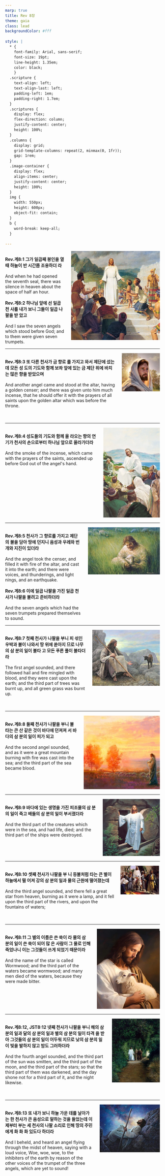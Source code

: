 ```yaml
---
marp: true
title: Rev 8장
theme: gaia
class: lead
backgroundColor: #fff

style: |
  * {
    font-family: Arial, sans-serif;
    font-size: 19pt;
    line-height: 1.35em;
    color: black;
    }
  .scripture {
    text-align: left;
    text-align-last: left;
    padding-left: 1em;
    padding-right: 1.7em;
  }
  .scriptures {
    display: flex;
    flex-direction: column;
    justify-content: center;
    height: 100%;
  }
  .columns {
    display: grid;
    grid-template-columns: repeat(2, minmax(0, 1fr));
    gap: 1rem;
  }
  .image-container {
    display: flex;
    align-items: center;
    justify-content: center;
    height: 100%;
  }
  img {
    width: 550px;
    height: 600px;
    object-fit: contain;
  }
  b {
    word-break: keep-all;
  }

---
```


<div class="columns">
  <div class="scriptures">
    <br>
    <div class="scripture">
      <b>Rev.계8:1 그가 일곱째 봉인을 열 때 하늘이 반 시간쯤 조용하더 라 
      </b>
    </div>
    <br>
    <div class="scripture">And when he had opened the seventh seal, there was silence in heaven about the space of half an hour. 
    </div>
    <br>
    <div class="scripture">
      <b>Rev.계8:2 하나님 앞에 선 일곱 천 사를 내가 보니 그들이 일곱 나팔을 받 았고 
      </b>
    </div>
    <br>
    <div class="scripture">And I saw the seven angels which stood before God; and to them were given seven trumpets. 
    </div>         
  </div>
  <div class="image-container">
    <img src='../../pictures/picture_94.jpg'>
  </div>
</div>

---

<div class="columns">
  <div class="scriptures">
    <br>
    <div class="scripture">
      <b>Rev.계8:3 또 다른 천사가 금 향로 를 가지고 와서 제단에 섰는데 모든 성 도의 기도와 함께 보좌 앞에 있는 금 제단 위에 바치는 많은 향을 받았으며 
      </b>
    </div>
    <br>
    <div class="scripture">And another angel came and stood at the altar, having a golden censer; and there was given unto him much incense, that he should offer it with the prayers of all saints upon the golden altar which was before the throne. 
    </div>
    <br>
    <div class="scripture">
      <b>
      </b>
    </div>
    <br>
    <div class="scripture">
    </div>         
  </div>
  <div class="image-container">
    <img src='../../pictures/picture_134.jpg'>
  </div>
</div>

---

<div class="columns">
  <div class="scriptures">
    <br>
    <div class="scripture">
      <b>Rev.계8:4 성도들의 기도와 함께 올 라오는 향의 연기가 천사의 손으로부터 하나님 앞으로 올라가더라 
      </b>
    </div>
    <br>
    <div class="scripture">And the smoke of the incense, which came with the prayers of the saints, ascended up before God out of the angel's hand. 
    </div>
    <br>
    <div class="scripture">
      <b>
      </b>
    </div>
    <br>
    <div class="scripture">
    </div>         
  </div>
  <div class="image-container">
    <img src='../../pictures/picture_171.jpg'>
  </div>
</div>

---

<div class="columns">
  <div class="scriptures">
    <br>
    <div class="scripture">
      <b>Rev.계8:5 천사가 그 향로를 가지고 제단의 불을 담아 땅에 던지니 음성과 우레와 번개와 지진이 있더라 
      </b>
    </div>
    <br>
    <div class="scripture">And the angel took the censer, and filled it with fire of the altar, and cast it into the earth; and there were voices, and thunderings, and light nings, and an earthquake. 
    </div>
    <br>
    <div class="scripture">
      <b>Rev.계8:6 이에 일곱 나팔을 가진 일곱 천사가 나팔을 불려고 준비하더라 
      </b>
    </div>
    <br>
    <div class="scripture">And the seven angels which had the seven trumpets prepared themselves to sound. 
    </div>         
  </div>
  <div class="image-container">
    <img src='../../pictures/picture_65.jpg'>
  </div>
</div>

---

<div class="columns">
  <div class="scriptures">
    <br>
    <div class="scripture">
      <b>Rev.계8:7 첫째 천사가 나팔을 부니 피 섞인 우박과 불이 나와서 땅 위에 쏟아지 므로 나무의 삼 분의 일이 불타 고 모든 푸른 풀이 불타더라 
      </b>
    </div>
    <br>
    <div class="scripture">The first angel sounded, and there followed hail and fire mingled with blood, and they were cast upon the earth; and the third part of trees was burnt up, and all green grass was burnt up. 
    </div>
    <br>
    <div class="scripture">
      <b>
      </b>
    </div>
    <br>
    <div class="scripture">
    </div>         
  </div>
  <div class="image-container">
    <img src='../../pictures/picture_79.jpg'>
  </div>
</div>

---

<div class="columns">
  <div class="scriptures">
    <br>
    <div class="scripture">
      <b>Rev.계8:8 둘째 천사가 나팔을 부니 불타는 큰 산 같은 것이 바다에 던져져 서 바다의 삼 분의 일이 피가 되고 
      </b>
    </div>
    <br>
    <div class="scripture">And the second angel sounded, and as it were a great mountain burning with fire was cast into the sea; and the third part of the sea became blood. 
    </div>
    <br>
    <div class="scripture">
      <b>
      </b>
    </div>
    <br>
    <div class="scripture">
    </div>         
  </div>
  <div class="image-container">
    <img src='../../pictures/picture_7.jpg'>
  </div>
</div>

---

<div class="columns">
  <div class="scriptures">
    <br>
    <div class="scripture">
      <b>Rev.계8:9 바다에 있는 생명을 가진 피조물의 삼 분의 일이 죽고 배들의 삼 분의 일이 부서졌더라 
      </b>
    </div>
    <br>
    <div class="scripture">And the third part of the creatures which were in the sea, and had life, died; and the third part of the ships were destroyed. 
    </div>
    <br>
    <div class="scripture">
      <b>
      </b>
    </div>
    <br>
    <div class="scripture">
    </div>         
  </div>
  <div class="image-container">
    <img src='../../pictures/picture_145.jpg'>
  </div>
</div>

---

<div class="columns">
  <div class="scriptures">
    <br>
    <div class="scripture">
      <b>Rev.계8:10 셋째 천사가 나팔을 부 니 등불처럼 타는 큰 별이 하늘에서 떨 어져 강의 삼 분의 일과 물의 근원에 떨어졌는데 
      </b>
    </div>
    <br>
    <div class="scripture">And the third angel sounded, and there fell a great star from heaven, burning as it were a lamp, and it fell upon the third part of the rivers, and upon the fountains of waters; 
    </div>
    <br>
    <div class="scripture">
      <b>
      </b>
    </div>
    <br>
    <div class="scripture">
    </div>         
  </div>
  <div class="image-container">
    <img src='../../pictures/picture_146.jpg'>
  </div>
</div>

---

<div class="columns">
  <div class="scriptures">
    <br>
    <div class="scripture">
      <b>Rev.계8:11 그 별의 이름은 쓴 쑥이 라 물의 삼 분의 일이 쓴 쑥이 되어 많 은 사람이 그 물로 인해 죽었나니 이는 그것들이 쓰게 되었기 때문이라 
      </b>
    </div>
    <br>
    <div class="scripture">And the name of the star is called Wormwood; and the third part of the waters became wormwood; and many men died of the waters, because they were made bitter. 
    </div>
    <br>
    <div class="scripture">
      <b>
      </b>
    </div>
    <br>
    <div class="scripture">
    </div>         
  </div>
  <div class="image-container">
    <img src='../../pictures/picture_88.jpg'>
  </div>
</div>

---

<div class="columns">
  <div class="scriptures">
    <br>
    <div class="scripture">
      <b>Rev.계8:12, JST8:12 넷째 천사가 나팔을 부니 해의 삼 분의 일과 달의 삼 분의 일과 별의 삼 분의 일이 타격 을 받아 그것들의 삼 분의 일이 어두워 지므로 낮의 삼 분의 일이 빛을 발하지 않고 밤도 그러하더라 
      </b>
    </div>
    <br>
    <div class="scripture">And the fourth angel sounded, and the third part of the sun was smitten, and the third part of the moon, and the third part of the stars; so that the third part of them was darkened, and the day shone not for a third part of it, and the night likewise. 
    </div>
    <br>
    <div class="scripture">
      <b>
      </b>
    </div>
    <br>
    <div class="scripture">
    </div>         
  </div>
  <div class="image-container">
    <img src='../../pictures/picture_152.jpg'>
  </div>
</div>

---

<div class="columns">
  <div class="scriptures">
    <br>
    <div class="scripture">
      <b>Rev.계8:13 또 내가 보니 하늘 가운 데를 날아가는 한 천사가 큰 음성으로 말하는 것을 들었는데 이제부터 부는 세 천사의 나팔 소리로 인해 땅의 주민 에게 화 화 화 있도다 하더라 
      </b>
    </div>
    <br>
    <div class="scripture">And I beheld, and heard an angel flying through the midst of heaven, saying with a loud voice, Woe, woe, woe, to the inhibiters of the earth by reason of the other voices of the trumpet of the three angels, which are yet to sound!
    </div>
    <br>
    <div class="scripture">
      <b>
      </b>
    </div>
    <br>
    <div class="scripture">
    </div>         
  </div>
  <div class="image-container">
    <img src='../../pictures/picture_73.jpg'>
  </div>
</div>

